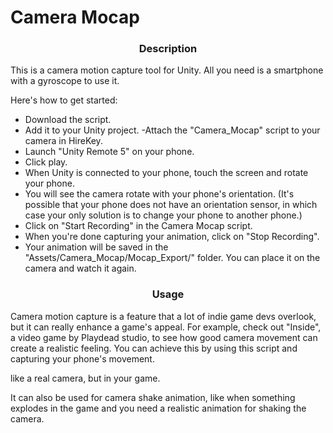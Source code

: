 # Camera Mocap


<h3 align="center">Description</h3>


This is a camera motion capture tool for Unity. All you need is a smartphone with a gyroscope to use it.

Here's how to get started:

- Download the script.
- Add it to your Unity project.
 -Attach the "Camera_Mocap" script to your camera in HireKey.
- Launch "Unity Remote 5" on your phone.
- Click play.
- When Unity is connected to your phone, touch the screen and rotate your phone.
- You will see the camera rotate with your phone's orientation. (It's possible that your phone does not have an orientation sensor, in which case your only solution is to change your phone to another phone.)
- Click on "Start Recording" in the Camera Mocap script.
- When you're done capturing your animation, click on "Stop Recording".
- Your animation will be saved in the "Assets/Camera_Mocap/Mocap_Export/" folder. You can place it on the camera and watch it again.

<h3 align="center">Usage</h3>

Camera motion capture is a feature that a lot of indie game devs overlook, but it can really enhance a game's appeal. For example, check out "Inside", a video game by Playdead studio, to see how good camera movement can create a realistic feeling. You can achieve this by using this script and capturing your phone's movement.

like a real camera, but in your game.

It can also be used for camera shake animation, like when something explodes in the game and you need a realistic animation for shaking the camera.

